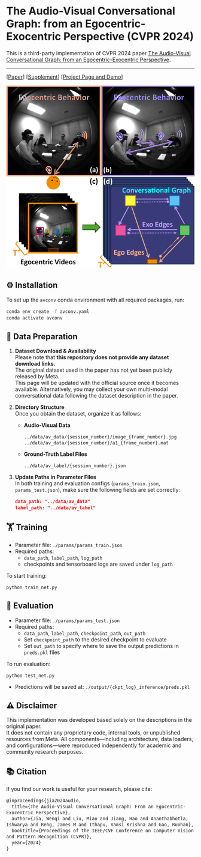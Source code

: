 # The Audio-Visual Conversational Graph: from an Egocentric-Exocentric Perspective (CVPR 2024)
This is a third-party implementation of CVPR 2024 paper [The Audio-Visual Conversational Graph: from an Egocentric-Exocentric Perspective​](https://arxiv.org/pdf/2312.12870).  

---

[[Paper](https://arxiv.org/abs/2312.12870)] [[Supplement](https://vjwq.github.io/AV-CONV/assets/AVConv-supp.pdf)] [[Project Page and Demo](https://vjwq.github.io/AV-CONV/)] 
<!-- [[Poster](https://vjwq.github.io/EgoGAN/assets/EgoGAN_poster.pdf)] [[Presentation](https://vjwq.github.io/EgoGAN/assets/EgoGAN_video.mp4)] -->

![teaser](demo/teaser.png)

## ⚙️ Installation

To set up the `avconv` conda environment with all required packages, run:

```bash
conda env create -f avconv.yaml
conda activate avconv
```

## 📁 Data Preparation

1. **Dataset Download & Availability**  
   Please note that **this repository does not provide any dataset download links**.  
   The original dataset used in the paper has not yet been publicly released by Meta.  
   This page will be updated with the official source once it becomes available. 
   Alternatively, you may collect your own multi-modal conversational data following the dataset description in the paper. 

2. **Directory Structure**  
   Once you obtain the dataset, organize it as follows:

   - **Audio-Visual Data**  
     ```
     ../data/av_data/{session_number}/image_{frame_number}.jpg
     ../data/av_data/{session_number}/a1_{frame_number}.mat
     ```

   - **Ground-Truth Label Files**  
     ```
     ../data/av_label/{session_number}.json
     ```

3. **Update Paths in Parameter Files**  
   In both training and evaluation configs (`params_train.json`, `params_test.json`), make sure the following fields are set correctly:

   ```json
   data_path: "../data/av_data"
   label_path: "../data/av_label"
   ```

## 🏋️ Training
- Parameter file: `./params/params_train.json`
- Required paths: 
    - `data_path`, `label_path`, `log_path`  
    - checkpoints and tensorboard logs are saved under `log_path`   

To start training:
```
python train_net.py
```
## 🧪 Evaluation
- Parameter file: `./params/params_test.json`
- Required paths: 
    - `data_path`, `label_path`, `checkpoint_path`, `out_path`
    - Set `checkpoint_path` to the desired checkpoint to evaluate 
    - Set `out_path` to specify where to save the output predictions in `preds.pkl` files   

To run evaluation:
```
python test_net.py
```
- Predictions will be saved at: `./output/{ckpt_log}_inference/preds.pkl`

## ⚠️ Disclaimer
This implementation was developed based solely on the descriptions in the original paper.  
It does not contain any proprietary code, internal tools, or unpublished resources from Meta. All components—including architecture, data loaders, and configurations—were reproduced independently for academic and community research purposes.

## 📚 Citation
If you find our work is useful for your research, please cite:   
```
@inproceedings{jia2024audio,
  title={The Audio-Visual Conversational Graph: From an Egocentric-Exocentric Perspective},
  author={Jia, Wenqi and Liu, Miao and Jiang, Hao and Ananthabhotla, Ishwarya and Rehg, James M and Ithapu, Vamsi Krishna and Gao, Ruohan},
  booktitle={Proceedings of the IEEE/CVF Conference on Computer Vision and Pattern Recognition (CVPR)},
  year={2024}
}
```
<!-- 
## 🔗 Related Work

You may also find the following works helpful or related to egocentric video, audio-visual understanding, and social interaction modeling:

1. [Ego4D: Ego4D: Around the World in 3,000 Hours of Egocentric Video](https://openaccess.thecvf.com/content/CVPR2022/html/Grauman_Ego4D_Around_the_World_in_3000_Hours_of_Egocentric_Video_CVPR_2022_paper.html), CVPR 2022
2. [Egocentric Deep Multi-Channel Audio-Visual Active Speaker Localization](https://openaccess.thecvf.com/content/CVPR2022/html/Jiang_Egocentric_Deep_Multi-Channel_Audio-Visual_Active_Speaker_Localization_CVPR_2022_paper.html), CVPR 2022  
3. [Egocentric Auditory Attention Localization in Conversations](https://openaccess.thecvf.com/content/CVPR2023/html/Ryan_Egocentric_Auditory_Attention_Localization_in_Conversations_CVPR_2023_paper.html), CVPR 2023
4. [Towards social AI: A survey on understanding social interactions](https://arxiv.org/abs/2409.15316), arxiv
5. SocialGesture: Delving into Multi-person Gesture Understanding, CVPR 2025   -->
